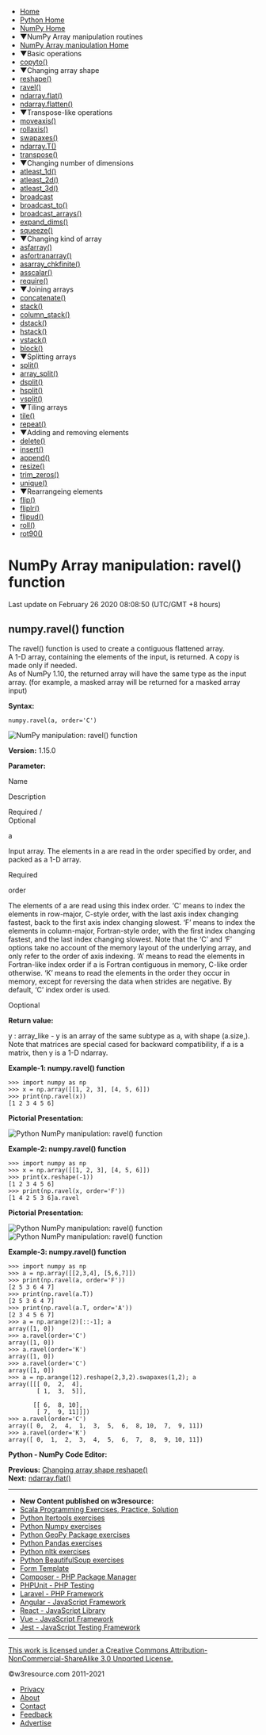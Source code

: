  


- [Home](/index.php)
- [Python Home](/python/python-tutorial.php)
- [NumPy Home](/numpy/index.php)
- ▼NumPy Array manipulation routines
- [NumPy Array manipulation Home](/numpy/manipulation/index.php)
- ▼Basic operations
- [copyto()](/numpy/manipulation/copyto.php)
- ▼Changing array shape
- [reshape()](/numpy/manipulation/reshape.php)
- [ravel()](/numpy/manipulation/ravel.php)
- [ndarray.flat()](/numpy/manipulation/ndarray-flat.php)
- [ndarray.flatten()](/numpy/manipulation/ndarray-flatten.php)
- ▼Transpose-like operations
- [moveaxis()](/numpy/manipulation/moveaxis.php)
- [rollaxis()](/numpy/manipulation/rollaxis.php)
- [swapaxes()](/numpy/manipulation/swapaxes.php)
- [ndarray.T()](/numpy/manipulation/ndarray-t.php)
- [transpose()](/numpy/manipulation/transpose.php)
- ▼Changing number of dimensions
- [atleast_1d()](/numpy/manipulation/atleast-1d.php)
- [atleast_2d()](/numpy/manipulation/atleast-2d.php)
- [atleast_3d()](/numpy/manipulation/atleast-3d.php)
- [broadcast](/numpy/manipulation/broadcast.php)
- [broadcast_to()](/numpy/manipulation/broadcast-to.php)
- [broadcast_arrays()](/numpy/manipulation/broadcast-arrays.php)
- [expand_dims()](/numpy/manipulation/expand-dims.php)
- [squeeze()](/numpy/manipulation/squeeze.php)
- ▼Changing kind of array
- [asfarray()](/numpy/manipulation/asfarray.php)
- [asfortranarray()](/numpy/manipulation/asfortranarray.php)
- [asarray_chkfinite()](/numpy/manipulation/asarray-chkfinite.php)
- [asscalar()](/numpy/manipulation/asscalar.php)
- [require()](/numpy/manipulation/require.php)
- ▼Joining arrays
- [concatenate()](/numpy/manipulation/concatenate.php)
- [stack()](/numpy/manipulation/stack.php)
- [column_stack()](/numpy/manipulation/column-stack.php)
- [dstack()](/numpy/manipulation/dstack.php)
- [hstack()](/numpy/manipulation/hstack.php)
- [vstack()](/numpy/manipulation/vstack.php)
- [block()](/numpy/manipulation/block.php)
- ▼Splitting arrays
- [split()](/numpy/manipulation/split.php)
- [array_split()](/numpy/manipulation/array-split.php)
- [dsplit()](/numpy/manipulation/dsplit.php)
- [hsplit()](/numpy/manipulation/hsplit.php)
- [vsplit()](/numpy/manipulation/vsplit.php)
- ▼Tiling arrays
- [tile()](/numpy/manipulation/tile.php)
- [repeat()](/numpy/manipulation/repeat.php)
- ▼Adding and removing elements
- [delete()](/numpy/manipulation/delete.php)
- [insert()](/numpy/manipulation/insert.php)
- [append()](/numpy/manipulation/append.php)
- [resize()](/numpy/manipulation/resize.php)
- [trim_zeros()](/numpy/manipulation/trim-zeros.php)
- [unique()](/numpy/manipulation/unique.php)
- ▼Rearrangeing elements
- [flip()](/numpy/manipulation/flip.php)
- [fliplr()](/numpy/manipulation/fliplr.php)
- [flipud()](/numpy/manipulation/flipud.php)
- [roll()](/numpy/manipulation/roll.php)
- [rot90()](/numpy/manipulation/rot90.php)

# NumPy Array manipulation: ravel() function

Last update on February 26 2020 08:08:50 (UTC/GMT +8 hours)

<span class="underline"></span>

<span class="underline"></span>

## numpy.ravel() function

The ravel() function is used to create a contiguous flattened array.  
A 1-D array, containing the elements of the input, is returned. A copy is made only if needed.  
As of NumPy 1.10, the returned array will have the same type as the input array. (for example, a masked array will be returned for a masked array input)

**Syntax:**

    numpy.ravel(a, order='C')

![NumPy manipulation: ravel() function](https://www.w3resource.com/w3r_images/numpy-manipulation-ravel-function-image-a.png)

**Version:** 1.15.0

**Parameter:**

Name

Description

Required /  
Optional

a

Input array. The elements in a are read in the order specified by order, and packed as a 1-D array.

Required

order

The elements of a are read using this index order. ‘C’ means to index the elements in row-major, C-style order, with the last axis index changing fastest, back to the first axis index changing slowest. ‘F’ means to index the elements in column-major, Fortran-style order, with the first index changing fastest, and the last index changing slowest. Note that the ‘C’ and ‘F’ options take no account of the memory layout of the underlying array, and only refer to the order of axis indexing. ‘A’ means to read the elements in Fortran-like index order if a is Fortran contiguous in memory, C-like order otherwise. ‘K’ means to read the elements in the order they occur in memory, except for reversing the data when strides are negative. By default, ‘C’ index order is used.

Ooptional

**Return value:**

y : array_like - y is an array of the same subtype as a, with shape (a.size,). Note that matrices are special cased for backward compatibility, if a is a matrix, then y is a 1-D ndarray.

**Example-1: numpy.ravel() function**

    >>> import numpy as np
    >>> x = np.array([[1, 2, 3], [4, 5, 6]])
    >>> print(np.ravel(x))
    [1 2 3 4 5 6]

**Pictorial Presentation:**

![Python NumPy manipulation: ravel() function](https://www.w3resource.com/w3r_images/numpy-manipulation-ravel-function-image-1.png)

**Example-2: numpy.ravel() function**

    >>> import numpy as np
    >>> x = np.array([[1, 2, 3], [4, 5, 6]])
    >>> print(x.reshape(-1))
    [1 2 3 4 5 6]
    >>> print(np.ravel(x, order='F'))
    [1 4 2 5 3 6]a.ravel

**Pictorial Presentation:**

![Python NumPy manipulation: ravel() function](https://www.w3resource.com/w3r_images/numpy-manipulation-ravel-function-image-2.png)  
![Python NumPy manipulation: ravel() function](https://www.w3resource.com/w3r_images/numpy-manipulation-ravel-function-image-3.png)

**Example-3: numpy.ravel() function**

    >>> import numpy as np
    >>> a = np.array([[2,3,4], [5,6,7]])
    >>> print(np.ravel(a, order='F'))
    [2 5 3 6 4 7]
    >>> print(np.ravel(a.T))
    [2 5 3 6 4 7]
    >>> print(np.ravel(a.T, order='A'))
    [2 3 4 5 6 7]
    >>> a = np.arange(2)[::-1]; a
    array([1, 0])
    >>> a.ravel(order='C')
    array([1, 0])
    >>> a.ravel(order='K')
    array([1, 0])
    >>> a.ravel(order='C')
    array([1, 0])
    >>> a = np.arange(12).reshape(2,3,2).swapaxes(1,2); a
    array([[[ 0,  2,  4],
            [ 1,  3,  5]],

           [[ 6,  8, 10],
            [ 7,  9, 11]]])
    >>> a.ravel(order='C')
    array([ 0,  2,  4,  1,  3,  5,  6,  8, 10,  7,  9, 11])
    >>> a.ravel(order='K')
    array([ 0,  1,  2,  3,  4,  5,  6,  7,  8,  9, 10, 11])

**Python - NumPy Code Editor:**

**Previous:** [Changing array shape reshape()](https://www.w3resource.com/numpy/manipulation/reshape.php)  
**Next:** [ndarray.flat()](https://www.w3resource.com/numpy/manipulation/ndarray-flat.php)



---

<span class="underline"></span>

- **New Content published on w3resource:**
- [Scala Programming Exercises, Practice, Solution](https://www.w3resource.com/scala-exercises/index.php)
- [Python Itertools exercises](https://www.w3resource.com/python-exercises/itertools/index.php)
- [Python Numpy exercises](https://www.w3resource.com/python-exercises/numpy/index.php)
- [Python GeoPy Package exercises](https://www.w3resource.com/python-exercises/geopy/index.php)
- [Python Pandas exercises](https://www.w3resource.com/python-exercises/pandas/index.php)
- [Python nltk exercises](https://www.w3resource.com/python-exercises/nltk/index.php)
- [Python BeautifulSoup exercises](https://www.w3resource.com/python-exercises/BeautifulSoup/index.php)
- [Form Template](https://www.w3resource.com/form-template/)
- [Composer - PHP Package Manager](https://www.w3resource.com/php/composer/a-gentle-introduction-to-composer.php)
- [PHPUnit - PHP Testing](https://www.w3resource.com/php/PHPUnit/a-gentle-introduction-to-unit-test-and-testing.php)
- [Laravel - PHP Framework](https://www.w3resource.com/laravel/laravel-tutorial.php)
- [Angular - JavaScript Framework](https://www.w3resource.com/angular/getting-started-with-angular.php)
- [React - JavaScript Library](https://www.w3resource.com/react/react-js-overview.php)
- [Vue - JavaScript Framework](https://www.w3resource.com/vue/installation.php)
- [Jest - JavaScript Testing Framework](https://www.w3resource.com/jest/jest-getting-started.php)

---

<span class="underline"></span>

<span class="underline"></span>

<span class="underline"></span>

[This work is licensed under a Creative Commons Attribution-NonCommercial-ShareAlike 3.0 Unported License.](https://creativecommons.org/licenses/by-nc-sa/3.0/deed.en_US)

©w3resource.com 2011-2021

- [Privacy](https://www.w3resource.com/privacy.php)
- [About](https://www.w3resource.com/about.php)
- [Contact](https://www.w3resource.com/contact.php)
- [Feedback](https://www.w3resource.com/feedback.php)
- [Advertise](https://www.w3resource.com/advertise.php)
